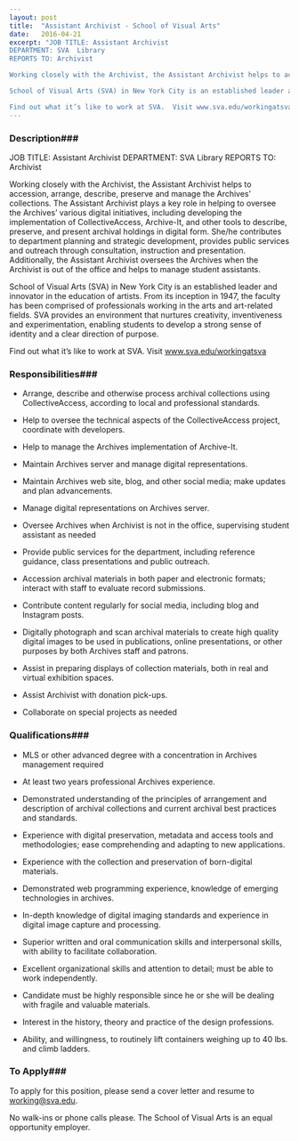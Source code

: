 ```yaml
---
layout: post
title:  "Assistant Archivist - School of Visual Arts"
date:   2016-04-21
excerpt: "JOB TITLE: Assistant Archivist 
DEPARTMENT: SVA  Library 
REPORTS TO: Archivist

Working closely with the Archivist, the Assistant Archivist helps to accession, arrange, describe, preserve and manage the Archives’ collections. The Assistant Archivist plays a key role in helping to oversee the Archives’ various digital initiatives, including developing the implementation of CollectiveAccess, Archive-It, and other tools to describe, preserve, and present archival holdings in digital form. She/he contributes to department planning and strategic development, provides public services and outreach through consultation, instruction and presentation. Additionally, the Assistant Archivist oversees the Archives when the Archivist is out of the office and helps to manage student assistants. 

School of Visual Arts (SVA) in New York City is an established leader and innovator in the education of artists. From its inception in 1947, the faculty has been comprised of professionals working in the arts and art-related fields. SVA provides an environment that nurtures creativity, inventiveness and experimentation, enabling students to develop a strong sense of identity and a clear direction of purpose. 

Find out what it’s like to work at SVA.  Visit www.sva.edu/workingatsva  "
---
```


### Description###

JOB TITLE: Assistant Archivist 
DEPARTMENT: SVA  Library 
REPORTS TO: Archivist

Working closely with the Archivist, the Assistant Archivist helps to accession, arrange, describe, preserve and manage the Archives’ collections. The Assistant Archivist plays a key role in helping to oversee the Archives’ various digital initiatives, including developing the implementation of CollectiveAccess, Archive-It, and other tools to describe, preserve, and present archival holdings in digital form. She/he contributes to department planning and strategic development, provides public services and outreach through consultation, instruction and presentation. Additionally, the Assistant Archivist oversees the Archives when the Archivist is out of the office and helps to manage student assistants. 

School of Visual Arts (SVA) in New York City is an established leader and innovator in the education of artists. From its inception in 1947, the faculty has been comprised of professionals working in the arts and art-related fields. SVA provides an environment that nurtures creativity, inventiveness and experimentation, enabling students to develop a strong sense of identity and a clear direction of purpose. 

Find out what it’s like to work at SVA.  Visit www.sva.edu/workingatsva  


### Responsibilities###

* Arrange, describe and otherwise process archival collections using CollectiveAccess, according to local and professional standards.

* Help to oversee the technical aspects of the CollectiveAccess project, coordinate with developers.

* Help to manage the Archives implementation of Archive-It.

* Maintain Archives server and manage digital representations.

* Maintain Archives web site, blog, and other social media; make updates and plan advancements.

* Manage digital representations on Archives server.

* Oversee Archives when Archivist is not in the office, supervising student assistant as needed

* Provide public services for the department, including reference guidance, class presentations and public outreach.

* Accession archival materials in both paper and electronic formats; interact with staff to evaluate record submissions.

* Contribute content regularly for social media, including blog and Instagram posts.

* Digitally photograph and scan archival materials to create high quality digital images to be used in publications, online presentations, or other purposes by both Archives staff and patrons.

* Assist in preparing displays of collection materials, both in real and virtual exhibition spaces.

* Assist Archivist with donation pick-ups.

* Collaborate on special projects as needed 


### Qualifications###

* MLS or other advanced degree with a concentration in Archives management required

* At least two years professional Archives experience.

* Demonstrated understanding of the principles of arrangement and description of archival collections and current archival best practices and standards.

* Experience with digital preservation, metadata and access tools and methodologies; ease comprehending and adapting to new applications.

* Experience with the collection and preservation of born-digital materials.

* Demonstrated web programming experience, knowledge of emerging technologies in archives.

* In-depth knowledge of digital imaging standards and experience in digital image capture and processing.

* Superior written and oral communication skills and interpersonal skills, with ability to facilitate collaboration.

* Excellent organizational skills and attention to detail; must be able to work independently.

* Candidate must be highly responsible since he or she will be dealing with fragile and valuable materials.

* Interest in the history, theory and practice of the design professions.

* Ability, and willingness, to routinely lift containers weighing up to 40 lbs. and climb ladders. 








### To Apply###

To apply for this position, please send a cover letter and resume to working@sva.edu.

No walk-ins or phone calls please. 
The School of Visual Arts is an equal opportunity employer.





